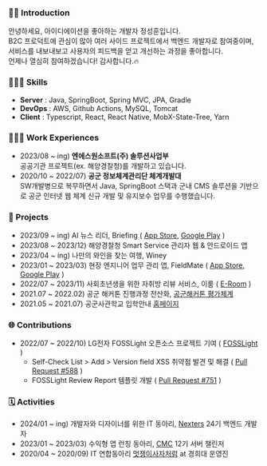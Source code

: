 ### 🧑🏻 Introduction
안녕하세요, 아이디에이션을 좋아하는 개발자 정성훈입니다.<br/>B2C 프로덕트에 관심이 많아 여러 사이드 프로젝트에서 백엔드 개발자로 참여중이며, <br/>서비스를 내보내보고 사용자의 피드백을 얻고 개선하는 과정을 좋아합니다. <br/>언제나 열심히 참여하겠습니다! 감사합니다.🔥


### 👨🏻‍💻 Skills
- <b>Server</b> : Java, SpringBoot, Spring MVC, JPA, Gradle
- <b>DevOps</b> : AWS, Github Actions, MySQL, Tomcat
- <b>Client</b> : Typescript, React, React Native, MobX-State-Tree, Yarn


### 🧑🏻‍💼 Work Experiences
- 2023/08 ~ ing) <b>엔에스원소프트(주) 솔루션사업부</b><br/>공공기관 프로젝트(ex. 해양경찰청)를 개발하고 있습니다. 
- 2020/10 ~ 2022/07) <b>공군 정보체계관리단 체계개발대</b><br/>SW개발병으로 복무하면서 Java, SpringBoot 스택과 군내 CMS 솔루션을 기반으로 공군 인터넷 웹 체계 신규 개발 및 유지보수 업무를 수행했습니다. 


### 💾 Projects
- 2023/09 ~ ing) AI 뉴스 리더, Briefing ( [App Store](https://apps.apple.com/kr/app/briefing/id6463561633), [Google Play](https://play.google.com/store/apps/details?id=com.dev.briefing) )
- 2023/08 ~ 2023/12) 해양경찰청 Smart Service 관리자 웹 & 안드로이드 앱
- 2023/04 ~ ing) 나만의 와인을 찾는 여행, Winey
- 2023/01 ~ 2023/03) 현장 엔지니어 업무 관리 앱, FieldMate ( [App Store](https://apps.apple.com/kr/app/fieldmate/id6446427396), [Google Play](https://play.google.com/store/apps/details?id=com.hana.fieldmate) )
- 2022/07 ~ 2023/11) 사회초년생을 위한 자취방 리뷰 서비스, 이룸 ( [E-Room](https://www.e-room.app/) ) 
- 2021.07 ~ 2022.02) 공군 해커톤 진행과정 전산화, [공군해커톤 평가체계](https://hackathon.airforce.mil.kr/alr20/main)
- 2021.05 ~ 2021.07) 공군사관학교 입학안내 [홈페이지](https://rokaf.airforce.mil.kr/sites/afaadmission/index.do)


### 🌐 Contributions
- 2022/07 ~ 2022/10) LG전자 FOSSLight 오픈소스 프로젝트 기여 ( [FOSSLight](https://github.com/fosslight/fosslight) )
    - Self-Check List > Add > Version field XSS 취약점 발견 및 해결 ( [Pull Request #588](https://github.com/fosslight/fosslight/pull/588) )
    - FOSSLight Review Report 템플릿 개발 ( [Pull Request #751](https://github.com/fosslight/fosslight/pull/751) )


### 🗓️ Activities
- 2024/01 ~ ing) 개발자와 디자이너를 위한 IT 동아리, [Nexters](https://teamnexters.com/) 24기 백엔드 개발자
- 2023/01 ~ 2023/03) 수익형 앱 런칭 동아리, [CMC](https://cmc.makeus.in/) 12기 서버 챌린저
- 2020/04 ~ 2020/09) IT 연합동아리 [멋쟁이사자처럼](https://www.likelion.net/) at 경희대 운영진
